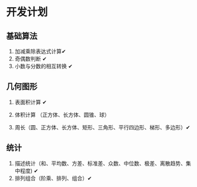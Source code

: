 # 开发计划

## 基础算法

1. 加减乘除表达式计算✔
1. 奇偶数判断 ✔
1. 小数与分数的相互转换 ✔

## 几何图形

1. 表面积计算 ✔

2. 体积计算 （正方体、长方体、圆锥、球）

3. 周长（圆、正方体、长方体、矩形、三角形、平行四边形、梯形、多边形）✔

## 统计

1. 描述统计（和、平均数、方差、标准差、众数、中位数、极差、离散趋势、集中程度) ✔
2. 排列组合（阶乘、排列、组合）✔

